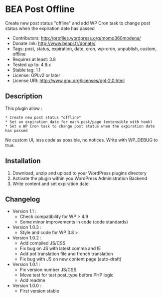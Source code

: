 # BEA Post Offline

Create new post status "offline" and add WP Cron task to change post status when the expiration date has passed

 * Contributors: http://profiles.wordpress.org/momo360modena/
 * Donate link: http://www.beapi.fr/donate/
 * Tags: post, status, expiration, date, cron, wp-cron, unpublish, custom, offline
 * Requires at least: 3.8
 * Tested up to: 4.9.x
 * Stable tag: 1.1
 * License: GPLv2 or later
 * License URI: http://www.gnu.org/licenses/gpl-2.0.html

## Description

This plugin allow :
	
	* Create new post status "offline" 
	* Set an expiration date for each post/page (extensible with hook)
	* Set a WP Cron task to change post status when the expiration date has passed

No custom UI, less code as possible, no notices.
Write with WP_DEBUG to true.

##  Installation

1. Download, unzip and upload to your WordPress plugins directory
2. Activate the plugin within you WordPress Administration Backend
3. Write content and set expiration date

## Changelog
* Version 1.1 :
	* Check compatibility for WP > 4.9
	* Some minor improvements in code (code standards)
* Version 1.0.3 :
	* Style and code for WP 3.8 >
* Version 1.0.2 :
	* Add compiled JS/CSS
	* Fix bug on JS with latest comma and IE
	* Add pot translation file and french translation
	* Fix bug with JS on new content page (auto-draft)
* Version 1.0.1 :
	* Fix version number JS/CSS
	* Move test for test post_type before PHP logic
	* Add readme
* Version 1.0.0 :
	* First version stable